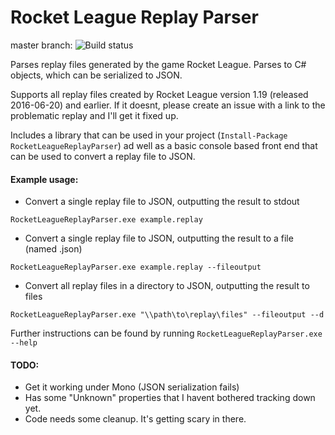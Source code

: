 # Rocket League Replay Parser
master branch: ![Build status](https://api.travis-ci.org/jjbott/RocketLeagueReplayParser.svg)

Parses replay files generated by the game Rocket League. Parses to C# objects, which can be serialized to JSON.

Supports all replay files created by Rocket League version 1.19 (released 2016-06-20) and earlier.  If it doesnt, please create an issue with a link to the problematic replay and I'll get it fixed up.

Includes a library that can be used in your project (```Install-Package RocketLeagueReplayParser```) ad well as a basic console based front end that can be used to convert a replay file to JSON. 

#### Example usage:

* Convert a single replay file to JSON, outputting the result to stdout

```RocketLeagueReplayParser.exe example.replay```

* Convert a single replay file to JSON, outputting the result to a file (named <file>.json)

```RocketLeagueReplayParser.exe example.replay --fileoutput```

* Convert all replay files in a directory to JSON, outputting the result to files

```RocketLeagueReplayParser.exe "\\path\to\replay\files" --fileoutput --d```

Further instructions can be found by running ```RocketLeagueReplayParser.exe --help```

#### TODO:
* Get it working under Mono (JSON serialization fails)
* Has some "Unknown" properties that I havent bothered tracking down yet.
* Code needs some cleanup. It's getting scary in there.
  